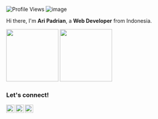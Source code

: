 ![Profile Views](https://gpvc.arturio.dev/aripadrian)
![image](https://img.shields.io/github/followers/aripadrian?label=follow&style=social)

Hi there, I'm **Ari Padrian**, a **Web Developer** from Indonesia.

<p>
    <img src="https://github-readme-stats.vercel.app/api?username=aripadrian&show_icons=true" height=140  />
    <img src="https://github-readme-stats.vercel.app/api/top-langs/?username=aripadrian&layout=compact" height=140  />
</p>

### Let's connect!
<p>
    <a href="https://web.facebook.com/aripadrian0/" target="blank"><img align="left" alt="Syauqi's Facebook" width="22px" src="https://cdn.jsdelivr.net/npm/simple-icons@v3/icons/facebook.svg" /></a>
    <a href="https://twitter.com/aripadrian" target="blank"><img align="left" alt="Syauqi's Twitter" width="22px" src="https://cdn.jsdelivr.net/npm/simple-icons@v3/icons/twitter.svg" /></a>
  <a href="https://instagram.com/aripadrian" target="blank"><img align="left" alt="Syauqi's Twitter" width="22px" src="https://cdn.jsdelivr.net/npm/simple-icons@v3/icons/instagram.svg" /></a>
</p>
